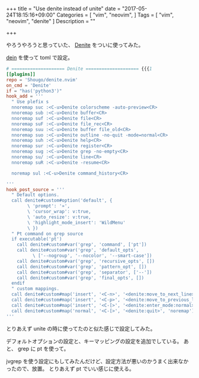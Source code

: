 +++
title = "Use denite instead of unite"
date = "2017-05-24T18:15:16+09:00"
Categories = [
	"vim",
	"neovim",
]
Tags = [
	"vim",
	"neovim",
	"denite"
]
Description = ""

+++

やろうやろうと思っていた、 [Denite](https://github.com/Shougo/denite.nvim) をついに使ってみた。

[dein](https://github.com/Shougo/dein.vim) を使って toml で設定。


```toml
# ==================== Denite ==================== {{{1
[[plugins]]
repo = 'Shougo/denite.nvim'
on_cmd = 'Denite'
if = "has('python3')"
hook_add = '''
  " Use plefix s
  nnoremap suc :<C-u>Denite colorscheme -auto-preview<CR>
  nnoremap sub :<C-u>Denite buffer<CR>
  nnoremap suf :<C-u>Denite file<CR>
  nnoremap suF :<C-u>Denite file_rec<CR>
  nnoremap suu :<C-u>Denite buffer file_old<CR>
  nnoremap suo :<C-u>Denite outline -no-quit -mode=normal<CR>
  nnoremap suh :<C-u>Denite help<CR>
  nnoremap sur :<C-u>Denite register<CR>
  nnoremap sug :<C-u>Denite grep -no-empty<CR>
  nnoremap su/ :<C-u>Denite line<CR>
  nnoremap suR :<C-u>Denite -resume<CR>

  noremap sul :<C-u>Denite command_history<CR>

'''
hook_post_source = '''
  " Default options.
  call denite#custom#option('default', {
        \ 'prompt': '»',
        \ 'cursor_wrap': v:true,
        \ 'auto_resize': v:true,
        \ 'highlight_mode_insert': 'WildMenu'
        \ })
  " Pt command on grep source
  if executable('pt')
    call denite#custom#var('grep', 'command', ['pt'])
    call denite#custom#var('grep', 'default_opts',
          \ ['--nogroup', '--nocolor', '--smart-case'])
    call denite#custom#var('grep', 'recursive_opts', [])
    call denite#custom#var('grep', 'pattern_opt', [])
    call denite#custom#var('grep', 'separator', ['--'])
    call denite#custom#var('grep', 'final_opts', [])
  endif
  " custom mappings.
  call denite#custom#map('insert', '<C-n>', '<denite:move_to_next_line>', 'noremap')
  call denite#custom#map('insert', '<C-p>', '<denite:move_to_previous_line>', 'noremap')
  call denite#custom#map('insert', '<C-[>', '<denite:enter_mode:normal>', 'noremap')
  call denite#custom#map('normal', '<C-[>', '<denite:quit>', 'noremap')
'''
```

とりあえず unite の時に使ってたのと似た感じで設定してみた。

デフォルトオプションの設定と、キーマッピングの設定を追加でしている。
あと、 grep に pt を使って。

jvgrep を使う設定にもしてみたんだけど、設定方法が悪いのかうまく出来なかったので、放置。 とりあえず pt でいい感じに使える。


